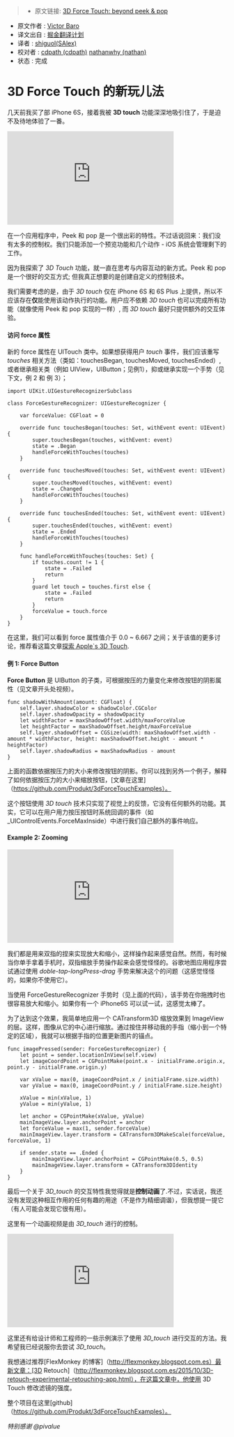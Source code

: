 > * 原文链接: [3D Force Touch: beyond peek & pop](https://medium.com/produkt-blog/3d-force-touch-beyond-peek-pop-c448edc2b1f5#.4miueafqm)
* 原文作者 : [Victor Baro](https://medium.com/@victorbaro)
* 译文出自 : [掘金翻译计划](https://github.com/xitu/gold-miner)
* 译者 : [shiguol(SAlex)](https://github.com/shiguol)
* 校对者 : [cdpath (cdpath)](https://github.com/cdpath) [nathanwhy (nathan)](https://github.com/nathanwhy)
* 状态 : 完成

# 3D Force Touch 的新玩儿法 

几天前我买了部 iPhone 6S，接着我被 **3D touch** 功能深深地吸引住了，于是迫不及待地体验了一番。

<iframe width="382" height="214" src="https://www.youtube.com/embed/d-hlQISXj8M" frameborder="0" allowfullscreen=""></iframe>

在一个应用程序中，Peek 和 pop 是一个很出彩的特性。不过话说回来：我们没有太多的控制权。我们只能添加一个预览功能和几个动作 - iOS 系统会管理剩下的工作。

因为我探索了 _3D Touch_ 功能，就一直在思考与内容互动的新方式。Peek 和 pop 是一个很好的交互方式; 但我真正想要的是创建自定义的控制技术。

我们需要考虑的是，由于 _3D touch_ 仅在 iPhone 6S 和 6S Plus 上提供，所以不应该存在**仅**能使用该动作执行的功能。用户应不依赖 _3D touch_ 也可以完成所有功能（就像使用 Peek 和 pop 实现的一样）, 而 _3D touch_ 最好只提供额外的交互体验。

#### 访问 force 属性

新的 force 属性在 UITouch 类中。如果想获得用户 _touch_ 事件，我们应该重写 _touches_ 相关方法（类如：touchesBegan, touchesMoved, touchesEnded）, 或者继承相关类（例如 UIView，UIButton；见例1），抑或继承实现一个手势（见下文，例 2 和 例 3）；


    import UIKit.UIGestureRecognizerSubclass

    class ForceGestureRecognizer: UIGestureRecognizer {

        var forceValue: CGFloat = 0

        override func touchesBegan(touches: Set, withEvent event: UIEvent) {
            super.touchesBegan(touches, withEvent: event)
            state = .Began
            handleForceWithTouches(touches)
        }

        override func touchesMoved(touches: Set, withEvent event: UIEvent) {
            super.touchesMoved(touches, withEvent: event)
            state = .Changed
            handleForceWithTouches(touches)
        }

        override func touchesEnded(touches: Set, withEvent event: UIEvent) {
            super.touchesEnded(touches, withEvent: event)
            state = .Ended
            handleForceWithTouches(touches)
        }

        func handleForceWithTouches(touches: Set) {
            if touches.count != 1 {
                state = .Failed
                return
            }
            guard let touch = touches.first else {
                state = .Failed
                return
            }
            forceValue = touch.force
        }
    }


在这里，我们可以看到 force 属性值介于 0.0 ~ 6.667 之间；关于该值的更多讨论，推荐看这篇文章[探索 Apple`s 3D Touch](https://medium.com/@rknla/exploring-apple-s-3d-touch-f5980ef45af5).

#### 例 1: Force Button

**Force Button** 是 UIButton 的子类，可根据按压的力量变化来修改按钮的阴影属性（见文章开头处视频）。

    func shadowWithAmount(amount: CGFloat) {
        self.layer.shadowColor = shadowColor.CGColor
        self.layer.shadowOpacity = shadowOpacity
        let widthFactor = maxShadowOffset.width/maxForceValue
        let heightFactor = maxShadowOffset.height/maxForceValue
        self.layer.shadowOffset = CGSize(width: maxShadowOffset.width - amount * widthFactor, height: maxShadowOffset.height - amount * heightFactor)
        self.layer.shadowRadius = maxShadowRadius - amount
    }

上面的函数依据按压力的大小来修改按钮的阴影。你可以找到另外一个例子，解释了如何依据按压力的大小来缩放按钮，[文章在这里]（https://github.com/Produkt/3dForceTouchExamples）。

这个按钮使用 _3D touch_ 技术只实现了视觉上的反馈，它没有任何额外的功能。其实，它可以在用户用力按压按钮时系统回调的事件（如 _UIControlEvents.ForceMaxInside）中进行我们自己额外的事件响应。

#### Example 2: Zooming

<iframe width="382" height="214" src="https://www.youtube.com/embed/8RcDqH4kfo8" frameborder="0" allowfullscreen=""></iframe>

我们都是用来双指的捏来实现放大和缩小，这样操作起来感觉自然。然而，有时候当你单手拿着手机时，双指缩放手势操作起来会感觉怪怪的。谷歌地图应用程序尝试通过使用 _doble-tap-longPress-drag_ 手势来解决这个的问题（这感觉怪怪的，如果你不使用它）。

当使用 ForceGestureRecognizer 手势时（见上面的代码），该手势在你拖拽时也很容易放大和缩小。如果你有一个 iPhone6S 可以试一试，这感觉太棒了。

为了达到这个效果，我简单地应用一个 CATransform3D 缩放效果到 ImageView 的层。这样，图像从它的中心进行缩放。通过按住并移动我的手指（缩小到一个特定的区域），我就可以根据手指的位置更新图片的锚点。

    func imagePressed(sender: ForceGestureRecognizer) {
        let point = sender.locationInView(self.view)
        let imageCoordPoint = CGPointMake(point.x - initialFrame.origin.x, point.y - initialFrame.origin.y)

        var xValue = max(0, imageCoordPoint.x / initialFrame.size.width)
        var yValue = max(0, imageCoordPoint.y / initialFrame.size.height)

        xValue = min(xValue, 1)
        yValue = min(yValue, 1)

        let anchor = CGPointMake(xValue, yValue)
        mainImageView.layer.anchorPoint = anchor
        let forceValue = max(1, sender.forceValue)
        mainImageView.layer.transform = CATransform3DMakeScale(forceValue, forceValue, 1)

        if sender.state == .Ended {
            mainImageView.layer.anchorPoint = CGPointMake(0.5, 0.5)
            mainImageView.layer.transform = CATransform3DIdentity
        }
    }

最后一个关于 _3D_touch_ 的交互特性我觉得就是**控制动画**了.不过，实话说，我还没有发现这种相互作用的任何有趣的用途（不是作为精细调谐），但我想提一提它（有人可能会发现它很有用）。

这里有一个动画视频是由 _3D_touch_ 进行的控制。

<iframe width="382" height="214" src="https://www.youtube.com/embed/LXQ-iSYhHFI" frameborder="0" allowfullscreen=""></iframe></div>

这里还有给设计师和工程师的一些示例演示了使用 _3D_touch_ 进行交互的方法。我希望我已经说服你去尝试 _3D_touch_。

我想通过推荐[FlexMonkey 的博客]（http://flexmonkey.blogspot.com.es）最新文章：[3D Retouch]（http://flexmonkey.blogspot.com.es/2015/10/3D-retouch-experimental-retouching-app.html），在这篇文章中，他使用 3D Touch 修改滤镜的强度。

整个项目在这里[github]（https://github.com/Produkt/3dForceTouchExamples）。

_特别感谢 @pivalue_
